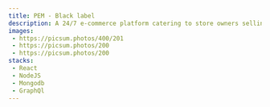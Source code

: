 ```yaml
---
title: PEM - Black label
description: A 24/7 e-commerce platform catering to store owners selling goods or services on the web who wish to have an online presence for their market, easy-setup and management of their store and inventories, and be able to focus on selling more than just managing more.
images:
 - https://picsum.photos/400/201
 - https://picsum.photos/200
 - https://picsum.photos/200
stacks:
 - React
 - NodeJS
 - Mongodb
 - GraphQl
---
```

